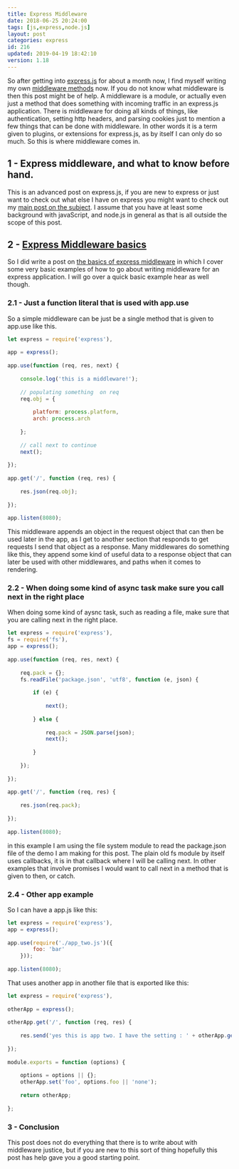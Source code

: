 ```yaml
---
title: Express Middleware
date: 2018-06-25 20:24:00
tags: [js,express,node.js]
layout: post
categories: express
id: 216
updated: 2019-04-19 18:42:10
version: 1.18
---
```


So after getting into [express.js](https://expressjs.com/) for about a month now, I find myself writing my own [middleware methods](https://expressjs.com/en/guide/using-middleware.html) now. If you do not know what middleware is then this post might be of help. A middleware is a module, or actually even just a method that does something with incoming traffic in an express.js application. There is middleware for doing all kinds of things, like authentication, setting http headers, and parsing cookies just to mention a few things that can be done with middleware. In other words it is a term given to plugins, or extensions for express.js, as by itself I can only do so much. So this is where middleware comes in. 

<!-- more -->

## 1 - Express middleware, and what to know before hand.

This is an advanced post on express.js, if you are new to express or just want to check out what else I have on express you might want to check out my [main post on the subject](/2018/02/12/nodejs-csv-to-json/). I assume that you have at least some background with javaScript, and node.js in general as that is all outside the scope of this post.

## 2 - [Express Middleware basics](/2019/04/19/express-middleware-basics/)

So I did write a post on [the basics of express middleware](/2019/04/19/express-middleware-basics/) in which I cover some very basic examples of how to go about writing middleware for an express application. I will go over a quick basic example hear as well though.

### 2.1 - Just a function literal that is used with app.use


So a simple middleware can be just be a single method that is given to app.use like this.

```js
let express = require('express'),
 
app = express();
 
app.use(function (req, res, next) {
 
    console.log('this is a middleware!');
 
    // populating something  on req
    req.obj = {
 
        platform: process.platform,
        arch: process.arch
 
    };
 
    // call next to continue
    next();
 
});
 
app.get('/', function (req, res) {
 
    res.json(req.obj);
 
});
 
app.listen(8080);
```

This middleware appends an object in the request object that can then be used later in the app, as I get to another section that responds to get requests I send that object as a response. Many middlewares do something like this, they append some kind of useful data to a response object that can later be used with other middlewares, and paths when it comes to rendering.

### 2.2 - When doing some kind of async task make sure you call next in the right place

When doing some kind of aysnc task, such as reading a file, make sure that you are calling next in the right place.

```js
let express = require('express'),
fs = require('fs'),
app = express();
 
app.use(function (req, res, next) {
 
    req.pack = {};
    fs.readFile('package.json', 'utf8', function (e, json) {
 
        if (e) {
 
            next();
 
        } else {
 
            req.pack = JSON.parse(json);
            next();
 
        }
 
    });
 
});
 
app.get('/', function (req, res) {
 
    res.json(req.pack);
 
});
 
app.listen(8080);
```

in this example I am using the file system module to read the package.json file of the demo I am making for this post. The plain old fs module by itself uses callbacks, it is in that callback where I will be calling next. In other examples that involve promises I would want to call next in a method that is given to then, or catch.

### 2.4 - Other app example

So I can have a app.js like this:

```js
let express = require('express'),
app = express();
 
app.use(require('./app_two.js')({
        foo: 'bar'
    }));
 
app.listen(8080);
```

That uses another app in another file that is exported like this:

```js
let express = require('express'),
 
otherApp = express();
 
otherApp.get('/', function (req, res) {
 
    res.send('yes this is app two. I have the setting : ' + otherApp.get('foo'));
 
});
 
module.exports = function (options) {
 
    options = options || {};
    otherApp.set('foo', options.foo || 'none');
 
    return otherApp;
 
};
```

### 3 - Conclusion

This post does not do everything that there is to write about with middleware justice, but if you are new to this sort of thing hopefully this post has help gave you a good starting point.
